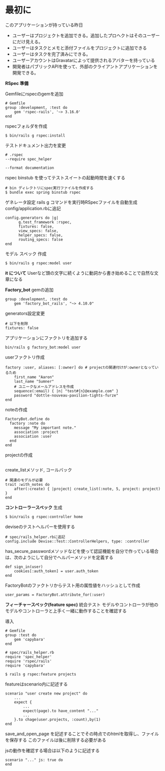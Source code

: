 # 最初に

このアプリケーションが持っている昨日

- ユーザーはプロジェクトを追加できる。追加したプロヘクトはそのユーザーにだけ見える。
- ユーザーはタスクとメモと添付ファイルをプロジェクトに追加できる
- ユーザーはタスクを完了済みにできる。
- ユーザーアカウントはGravatarによって提供されるアバターを持っている
- 開発者はパブリックAPIを使って、外部のクライアントアプリケーションを開発できる。

**RSpec 準備**

Gemfileにrspecのgemを追加
```
# Gemfile
group :development, :test do
    gem 'rspec-rails', '~> 3.16.0'
end
```

rspecフォルダを作成
```
$ bin/rails g rspec:install
```

テストドキュメント出力を変更
```
# .rspec
--require spec_helper

--format documentation
```

rspec binstub を使ってテストスイートの起動時間を速くする
```
# bin ディレクトリにspec実行ファイルを作成する
$ bundle exec spring binstub rspec
```

ゲネレータ設定
rails g コマンドを実行時RSpecファイルを自動生成
config/application.rbに追記
```
config.generators do |g|
      g.test_framework :rspec,
      fixtures: false,
      view_specs: false,
      helper_specs: false,
      routing_specs: false
end
```

モデル スペック 作成
```
$ bin/rails g rspec:model user
```

**it について**
Userなど頭の文字に続くように動詞から書き始めることで自然な文章になる


**Factory_bot**
gemの追加
```
group :development, :test do
    gem 'factory_bot_rails', "~> 4.10.0"
```

generators設定変更
```
# 以下を削除
fixtures: false
```

アプリケーションにファクトリを追加する
```
bin/rails g factory_bot:model user
```

userファクトリ作成
```
factory :user, aliases: [:owner] do # projectの関連付けが:ownerとなっているため
    first_name "Aaron"
    last_name "Sumner"
    # ユニークなメールアドレスを作成
    sequence(:email) { |n| "test#{n}@example.com" }
    password "dottle-nouveau-pavilion-tights-furze"
end
```

noteの作成
```
FactoryBot.define do
  factory :note do
    message "My important note."
    association :project
    association :user
  end
end
```

projectの作成
```
```

create_listメソッド, コールバック
```
# 関連のモデルが必要
trait :with_notes do
    after(:create) { |project| create_list(:note, 5, project: project) }
end
```

**コントローラースペック**
生成
```
$ bin/rails g rspec:controller home
```

deviseのテストヘルパーを使用する
```
# spec/rails_helper.rbに追記
config.include Devise::Test::ControllerHelpers, type: :controller
```

has_secure_passwordメソッドなどを使って認証機能を自分で作っている場合は、次のようにして自分でヘルパーメソッドを定義する
```
def sign_in(user)
    cookies[:auth_token] = user.auth_token
end
```

FactoryBotのファクトリからテスト用の属性値をハッシュとして作成
```
user_params = FactoryBot.attribute_for(:user)
```

**フィーチャースペック(feature spec)**
統合テスト
モデルやコントローラが他のモデルやコントローラと上手く一緒に動作することを確認する

導入
```
# Gemfile
group :test do
    gem 'capybara'
end

# spec/rails_helper.rb
require 'spec_helper'
require 'rspec/rails'
require 'capybara'

$ rails g rspec:feature projects
```

featureはscenario内に記述する
```
scenario "user create new project" do
    ...
    expect {
        ...
        expect(page).to have_content "..."
        ...
    }.to chage(user.projects, :count),by(1)
end
```

save_and_open_page を記述することでその時点でのhtmlを取得し、ファイルを保存する
このファイルは後に削除する必要がある

jsの動作を確認する場合は以下のように記述する
```
scenario "..." js: true do
end
```